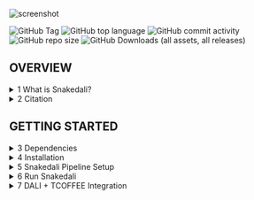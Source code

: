 ![screenshot](figures/logos/snakedali_logo.png)

![GitHub Tag](https://img.shields.io/github/v/tag/Doudna-lab/snakedali)
![GitHub top language](https://img.shields.io/github/languages/top/Doudna-lab/snakedali)
![GitHub commit activity](https://img.shields.io/github/commit-activity/m/Doudna-lab/snakedali)
![GitHub repo size](https://img.shields.io/github/repo-size/Doudna-lab/snakedali)
![GitHub Downloads (all assets, all releases)](https://img.shields.io/github/downloads/Doudna-lab/snakedali/total)


## OVERVIEW

<details>
<summary>1 What is Snakedali?</summary>

Snakedali is the Snakemake implementation of the **multithreaded version** of DaliLite v5 to align PDB queries to a pre-built Alphafold database. It is designed to function on HPCs (High-Performance Clusters) and is specifically tailored to work with the SGE workload manager out-of-the-box.
It introduces automated input handling and a unified report that aggregates all queries and hits in a single .xlsx.


</details>

<details>
<summary>2 Citation</summary>
<ul>

Yoon, P.H., Zhang, Z., Loi, K.J., Adler, B.A., Lahiri, A., Vohra, K., Shi, H., Rabelo, D.B., Trinidad, M., Boger, R.S. and Al-Shimary, M.J., 2024. Structure-guided discovery of ancestral CRISPR-Cas13 ribonucleases. Science, p.eadq0553.


</ul>
</details>

## GETTING STARTED

<details>
<summary>3 Dependencies</summary>
<ul>

<details>
<summary>3.1 Anaconda </summary>
<ul>

 - Install Miniconda:
 - Download the installer at: https://docs.conda.io/projects/miniconda/en/latest/
 
   ```
   bash Miniconda3-latest-<your-OS>.sh
   ```
  - Set up and update conda: 
    ```
    conda update --all
    conda config --set channel_priority strict
    ```
</ul>
</details>

<details>
<summary>3.2 Snakemake </summary>
<ul>

- Snakemake can be installed directly via Anaconda:

  ```
  conda install -n base -c conda-forge mamba
  ```
</ul>
</details>

<details>
<summary>3.3 DaliLite v5 </summary>
<ul>

- Snakedali requires a valid installation of DaliLite v5
- Snakedali defaults to the parallelized implementation of DaliLite

```
wget http://ekhidna2.biocenter.helsinki.fi/dali/DaliLite.v5.tar.gz
tar -zxvf DaliLite.v5.tar.gz
cd /home/you/DaliLite.v5/bin
make clean
make parallel
```
 - Future updates are planned to include a non-parallel version of Snakedali
 - More details on how to acquire the program can be found on the software's page:
   - http://ekhidna2.biocenter.helsinki.fi/dali/README.v5.html#install

</ul>
</details>

<details>
<summary>3.4 AWS CLI </summary>
<ul>

- Install the AWS CLI to download the snakedali database directly from the command-line interface
- A comprehensive guide on the installation is provided at the AWS page:
 - Prerequisites: https://docs.aws.amazon.com/cli/latest/userguide/getting-started-prereqs.html
 - Installation Guide: https://docs.aws.amazon.com/cli/latest/userguide/getting-started-install.html

</ul>
</details>

</ul>
</details>

<details>
<summary>4 Installation</summary>
<ul>

<details>
<summary>4.1 Database Download</summary>
<ul>
  - With AWS CLI installed (see Section 3.4)
  - Download the pre-built database:

```
aws s3 cp s3://snakedali.db/pdb_files_DAT.tar.gz <your_local_path>
tar zxf <your_local_path>/pdb_files_DAT.tar.gz
```


</ul>
</details>

<details>
<summary>4.2 Standard Git</summary>
<ul>

  - Clone repository files
```
git clone --depth=1 https://github.com/Doudna-lab/nidali.git
```
</ul>
</details>

<details>
<summary>4.3 Apptainer SIF</summary>
<ul>
  
  - One singularity/apptainer container is provided for this repository
  - This is a workaround to avoid common problems with the import.pl module from Dalilite.
  - The user can then download them from google drive:
   
   - Linux Install:
```
cd snakedali
wget https://drive.google.com/drive/folders/117NRrL1iJ4lb_V3tBZzqC79lvkJvE9cS?usp=drive_link
```

</ul>
</details>

</ul>
</details>


<details>
<summary>5 Snakedali Pipeline Setup</summary>
<ul>

<details>
<summary>5.1 Run Configuration</summary>
<ul>

 - Each Snakedali run can be customized based on the `configuration file`: `config/dali_template.yaml`
 - This file can be replicated, and each subsequent modified yaml file is associated with one Snakedali run.
 - From the configuration file users are expected to set up:
   - In-/Output paths for the run
   - pre-built database path
   - query name(s)
   - default DaliLite v5 binary folder path

</ul>
</details>

<details>
<summary>5.2 Create Environments</summary>
<ul>

 - Some steps of Snakedali rely on Anaconda environments. 
 - Because some HPCs might not be compatible with Anaconda, we implement the conda environments directly on the Snakemake shell.
 - To do that, first we create the conda environments:

    ```conda env create -f envs/biopympi.yaml```

</ul>
</details>

<details>
<summary>5.3 Snakemake Profile</summary>
<ul>
  
  - Snakedali was designed to work with `(Sun Grid Engine) SGE` job scheduler
  - The Snakemake profile can be modified to accommodate other schedulers: `/profile/config.yaml`
  
  - The default profile includes:
    - cluster job submission: `qsub -l h_rt={cluster.time} -j y -pe smp 4 -cwd`
    - cluster config path: `config/cluster.yaml`
    - rerun triggers: `mtime`
    - n jobs limit: `600`
    - latency-wait: `120` 
    - reason: `True`
    - rerun-incomplete: `True`
    - show-failed-logs: `True`
    - keep-going: `True`
    - printshellcmds: `True`
    - jobname: `{rule}.{jobid}`
    - jobs: `600`       
   
  - Make sure to adjust the parameters above according to the house rules of your HPC.

</ul>
</details>

</ul>
</details>



<details>
<summary>6 Run Snakedali</summary>
<ul>

 - Once the necessary inputs have been set up in the `configuration file`, Snakedali shall be called as in:

```
snakemake --snakefile snakedali_align.smk --configfile config/dali_template.yaml --profile profile_sge/
```

</ul>
</details>


<details>
<summary>7 DALI + TCOFFEE Integration</summary>
<ul>
 - The DALI + TCOFFEE workflow is broken down into two parts.
  - 1. The first script, dali_out_to_fasta.py is a python script that takes in a DALI.txt output (that is, the search results for a DALI query against a database in DALI alignment format) and converts them into individual pariwise alignment files in FASTA format.
  - 2. The second script is a wrapper that calls on the first script to take in an entire directory of DALI.txt output files to convert them into directories with FASTA format alignments. This script then calls TCOFFEE to merge the FASTA format alignments into multiple sequence alignments. One alignment is generated per DALI.txt output (that is, one DALI query searched against a database) such that there is an alignment generated for every single query. The script invokes TCOFFEE one more time to merge all such alignments into one final multiple-sequence alignment.


</ul>
</details>
